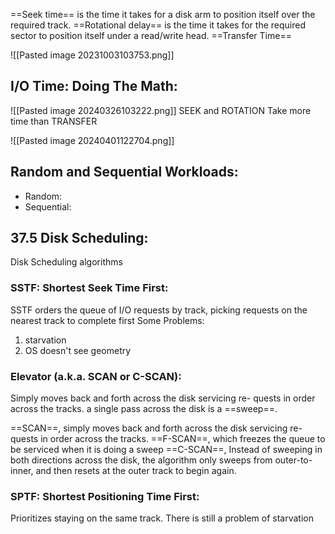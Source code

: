 ==Seek time== is the time it takes for a disk arm to position itself over the required track.
==Rotational delay== is the time it takes for the required sector to position itself under a read/write head.
==Transfer Time==

![[Pasted image 20231003103753.png]]

## I/O Time: Doing The Math:
![[Pasted image 20240326103222.png]]
SEEK and ROTATION Take more time than TRANSFER

![[Pasted image 20240401122704.png]]

## Random and Sequential Workloads:
- Random: 
- Sequential: 
## 37.5 Disk Scheduling:

Disk Scheduling algorithms
### SSTF: Shortest Seek Time First:
SSTF orders the queue of I/O requests by track, picking requests on the nearest track to complete first
Some Problems:
1. starvation
2. OS doesn't see geometry 

### Elevator (a.k.a. SCAN or C-SCAN):
Simply moves back and forth across the disk servicing re- quests in order across the tracks.
a single pass across the disk is a ==sweep==.

==SCAN==, simply moves back and forth across the disk servicing re- quests in order across the tracks.
==F-SCAN==, which freezes the queue to be serviced when it is doing a sweep
==C-SCAN==, Instead of sweeping in both directions across the disk, the algorithm only sweeps from outer-to-inner, and then resets at the outer track to begin again.
### SPTF: Shortest Positioning Time First:
Prioritizes staying on the same track.
There is still a problem of starvation